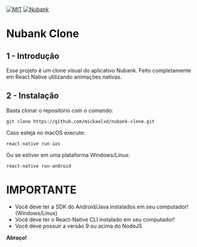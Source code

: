 [![MIT](https://img.shields.io/badge/license-MIT-green)](https://choosealicense.com/licenses/mit)
[![Nubank](https://img.shields.io/badge/App-Nubank-purple)](https://nubank.com.br)

# Nubank Clone

## 1 - Introdução

Esse projeto é um clone visual do aplicativo Nubank. Feito completamente em React Native utilizando animações nativas.

## 2 - Instalação

Basta clonar o repositório com o comando:

    git clone https://github.com/mickaelxd/nubank-clone.git
Caso esteja no macOS execute:

    react-native run-ios
Ou se estiver em uma plataforma Windows/Linux:

    react-native run-android

# **IMPORTANTE**

 - Você deve ter a SDK do Android/Java instalados em seu computador! (Windows/Linux)
 - Você deve ter o React-Native CLI instalado em seu computador!
 - Você deve possuir a versão 9 ou acima do NodeJS

**Abraço!**
